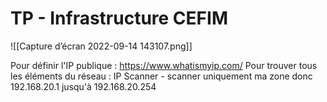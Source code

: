 # TP - Infrastructure CEFIM

![[Capture d’écran 2022-09-14 143107.png]]

Pour définir l'IP publique : https://www.whatismyip.com/
Pour trouver tous les éléments du réseau : IP Scanner
	- scanner uniquement ma zone donc 192.168.20.1 jusqu'à 192.168.20.254